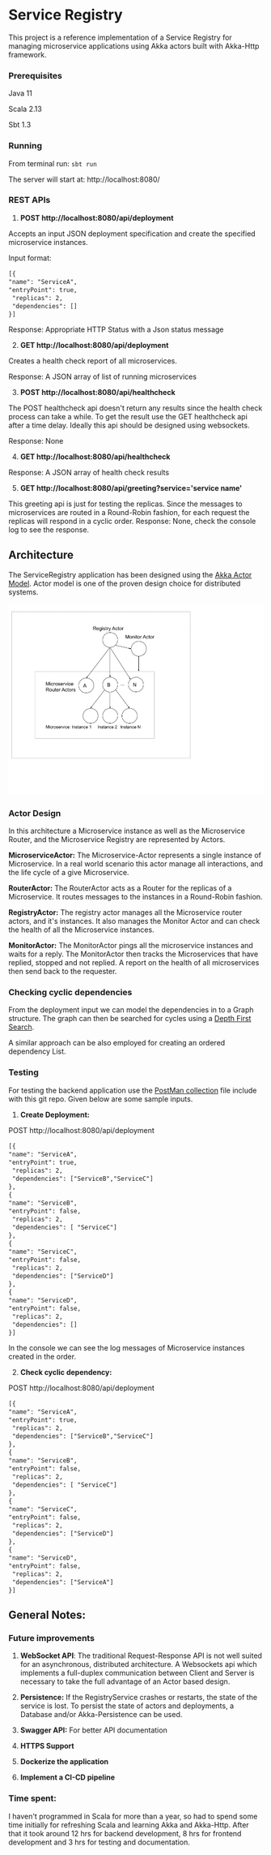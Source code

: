 # Service Registry
This project is a reference implementation of a Service Registry for managing microservice 
applications using Akka actors built with Akka-Http framework.

### Prerequisites
Java 11

Scala 2.13

Sbt 1.3

### Running
From terminal run: `sbt run`

The server will start at: http://localhost:8080/

### REST APIs

1. **POST http://localhost:8080/api/deployment**

Accepts an input JSON deployment specification and create the specified microservice instances.

Input format:
```
[{
"name": "ServiceA",
"entryPoint": true,
 "replicas": 2,
 "dependencies": []
}]
```
Response: Appropriate HTTP Status with a Json status message

2. **GET http://localhost:8080/api/deployment**

Creates a health check report of all microservices.

Response: A JSON array of list of running microservices


3. **POST http://localhost:8080/api/healthcheck**

The POST healthcheck api doesn't return any results since the health check process can take a while. 
To get the result use the GET healthcheck api after a time delay. Ideally this api should be designed using websockets. 


Response: None
   
4. **GET http://localhost:8080/api/healthcheck**

Response: A JSON array of health check results

5. **GET http://localhost:8080/api/greeting?service='service name'**

This greeting api is just for testing the replicas. Since the messages to microservices are routed
   in a Round-Robin fashion, for each request the replicas will respond in a cyclic order. 
Response: None, check the console log to see the response. 

## Architecture
The ServiceRegistry application has been designed using the [Akka Actor Model](https://doc.akka.io/docs/akka/2.5.32/guide/actors-intro.html).
Actor model is one of the proven design choice for distributed systems. 

![alt text](./images/architecture.png "Architecture diagram")

### Actor Design

In this architecture a Microservice instance as well as the Microservice Router, and the Microservice Registry are represented by Actors.

**MicroserviceActor:** The Microservice-Actor represents a single instance of Microservice. 
In a real world scenario this actor  manage all interactions, and the life cycle of a give Microservice.

**RouterActor:** The RouterActor acts as a Router for the replicas of a Microservice. It routes
messages to the instances in a Round-Robin fashion. 

**RegistryActor:** The registry actor manages all the Microservice router actors, and it's instances.
It also manages the Monitor Actor and can check the health of all the Microservice instances. 

**MonitorActor:** The MonitorActor pings all the microservice instances and waits for a reply. 
The MonitorActor then tracks the Microservices that have replied, stopped and not replied. 
A report on the health of all microservices then send back to the requester. 


### Checking cyclic dependencies
From the deployment input we can model the dependencies in to a Graph structure. The graph can then
be searched for cycles using a [Depth First Search](https://en.wikipedia.org/wiki/Depth-first_search). 

A similar approach can be also employed for creating an ordered dependency List.

### Testing
For testing the backend application use the [PostMan collection](./ServiceRegistry.postman_collection.json) file include with this git repo. 
Given below are some sample inputs. 

1. **Create Deployment:**

POST http://localhost:8080/api/deployment
```
[{
"name": "ServiceA",
"entryPoint": true,
 "replicas": 2,
 "dependencies": ["ServiceB","ServiceC"]
},
{
"name": "ServiceB",
"entryPoint": false,
 "replicas": 2,
 "dependencies": [ "ServiceC"]
},
{
"name": "ServiceC",
"entryPoint": false,
 "replicas": 2,
 "dependencies": ["ServiceD"]
},
{
"name": "ServiceD",
"entryPoint": false,
 "replicas": 2,
 "dependencies": []
}]
```
In the console we can see the log messages of Microservice instances created in the order. 


2. **Check cyclic dependency:**

POST http://localhost:8080/api/deployment

```
[{
"name": "ServiceA",
"entryPoint": true,
 "replicas": 2,
 "dependencies": ["ServiceB","ServiceC"]
},
{
"name": "ServiceB",
"entryPoint": false,
 "replicas": 2,
 "dependencies": [ "ServiceC"]
},
{
"name": "ServiceC",
"entryPoint": false,
 "replicas": 2,
 "dependencies": ["ServiceD"]
},
{
"name": "ServiceD",
"entryPoint": false,
 "replicas": 2,
 "dependencies": ["ServiceA"]
}]

```

## General Notes: 

### Future improvements 

1. **WebSocket API**: The traditional Request-Response API is not well suited for an asynchronous, distributed architecture. 
A Websockets api which implements a full-duplex communication between Client and Server is necessary to take the full advantage of an Actor based design. 

2. **Persistence:** If the RegistryService crashes or restarts, the state of the service is lost. 
To persist the state of actors and deployments, a Database and/or Akka-Persistence can be used. 

3. **Swagger API:** For better API documentation

4. **HTTPS Support** 

5. **Dockerize the application**

5. **Implement a CI-CD pipeline**

### Time spent: 
I haven't programmed in Scala for more than a year, so had to spend some time initially for refreshing Scala and learning
Akka and Akka-Http. After that it took around 12 hrs for backend development, 8 hrs for frontend development and 3 hrs for
testing and documentation.



